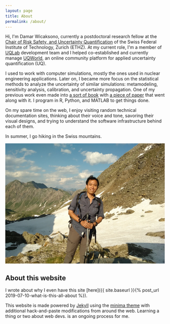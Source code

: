 ```yaml
---
layout: page
title: About
permalink: /about/
---
```


Hi, I'm Damar Wicaksono, currently a postdoctoral research fellow at the [Chair of Risk Safety, and Uncertainty Quantification](http://www.rsuq.ethz.ch/) of the Swiss Federal Institute of Technology, Zurich (ETHZ). At my current role, I'm a member of [UQLab](https://www.uqlab.com) development team and I helped co-established and currently manage [UQWorld](https://uqworld.org), an online community platform for applied uncertainty quantification (UQ).

I used to work with computer simulations, mostly the ones used in nuclear engineering applications. Later on, I became more focus on the statistical methods to analyze the uncertainty of similar simulations: metamodeling, sensitivity analysis, calibration, and uncertainty propagation. One of my previous work even made into [a sort of book](https://github.com/damar-wicaksono/wd41-thesis) with [a piece of paper](https://infoscience.epfl.ch/record/253113?ln=en) that went along with it. I program in R, Python, and MATLAB to get things done.

On my spare time on the web, I enjoy visiting random technical documentation sites, thinking about their voice and tone, savoring their visual designs, and trying to understand the software infrastructure behind each of them.

In summer, I go hiking in the Swiss mountains.

![My summer time](/assets/hiking.jpg)

## About this website

I wrote about why I even have this site [here]({{ site.baseurl }}{% post_url 2019-07-10-what-is-this-all-about %}).

This website is made powered by [Jekyll](https://jekyllrb.com) using the [minima theme](https://github.com/jekyll/minima) with additional hack-and-paste modifications from around the web. Learning a thing or two about web devs. is an ongoing process for me.
